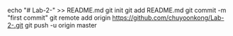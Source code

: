 echo "# Lab-2-" >> README.md
git init
git add README.md
git commit -m "first commit"
git remote add origin https://github.com/chuyoonkong/Lab-2-.git
git push -u origin master